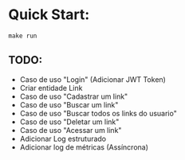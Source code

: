# Quick Start:
```shell
make run
```

## TODO:
 - Caso de uso "Login" (Adicionar JWT Token)
 - Criar entidade Link
 - Caso de uso "Cadastrar um link"
 - Caso de uso "Buscar um link"
 - Caso de uso "Buscar todos os links do usuario"
 - Caso de uso "Deletar um link"
 - Caso de uso "Acessar um link"
 - Adicionar Log estruturado
 - Adicionar log de métricas (Assíncrona)




